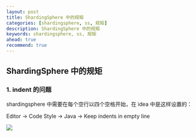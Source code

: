```yaml
---
layout: post  
title: ShardingSphere 中的规矩  
categories: [shardingsphere, ss, 规矩]  
description: ShardingSphere 中的规矩  
keywords: shardingsphere, ss, 规矩  
ahead: true  
recommend: true  
---
```


## ShardingSphere 中的规矩


### 1. indent 的问题

shardingsphere 中需要在每个空行以四个空格开始，在 idea 中是这样设置的：

Editor -> Code Style -> Java -> Keep indents in empty line

 ![](https://taojintianxia.github.io/images/posts/shardingsphere/idea/keep-indents-in-empty-line.png) 


